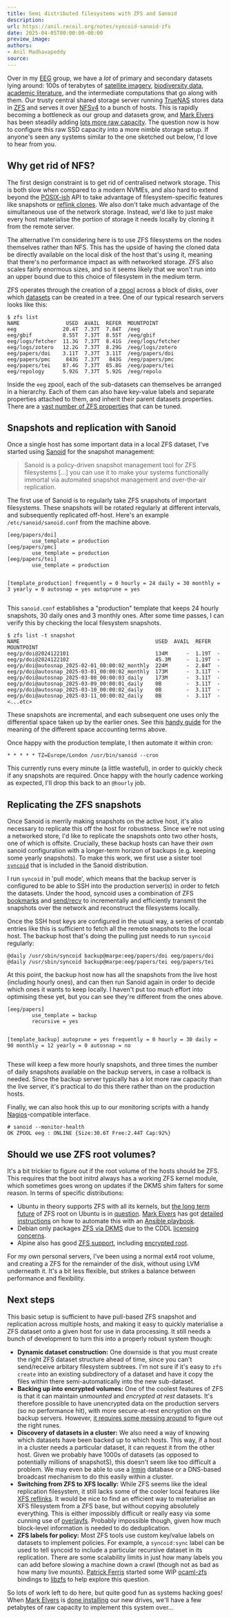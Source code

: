 ```yaml
---
title: Semi distributed filesystems with ZFS and Sanoid
description:
url: https://anil.recoil.org/notes/syncoid-sanoid-zfs
date: 2025-04-05T00:00:00-00:00
preview_image:
authors:
- Anil Madhavapeddy
source:
---
```


<p>Over in my <a href="https://www.cst.cam.ac.uk/research/eeg">EEG</a> group, we have a <em>lot</em> of primary and secondary datasets lying around: 100s of terabytes of <a href="https://anil.recoil.org/projects/rsn">satellite imagery</a>, <a href="https://anil.recoil.org/projects/life">biodiversity data</a>, <a href="https://anil.recoil.org/projects/ce">academic literature</a>, and the intermediate computations that go along with them. Our trusty central shared storage server running <a href="https://www.truenas.com">TrueNAS</a> stores data in <a href="https://en.wikipedia.org/wiki/ZFS">ZFS</a> and serves it over <a href="https://en.wikipedia.org/wiki/Network_File_System">NFSv4</a> to a bunch of hosts. This is rapidly becoming a bottleneck as our group and datasets grow, and <a href="https://tarides.com/blog/author/mark-elvers/" class="contact">Mark Elvers</a> has been steadily adding <a href="https://www.tunbury.org/kingston-drives/">lots more raw capacity</a>.  The question now is how to configure this raw SSD capacity into a more nimble storage setup.  If anyone's seen any systems similar to the one sketched out below, I'd love to hear from you.</p>
<h2>Why get rid of NFS?</h2>
<p>The first design constraint is to get rid of centralised network storage. This is both slow when compared to a modern NVMEs, and also hard to extend beyond the <a href="https://anil.recoil.org/papers/2015-sosp-sibylfs">POSIX-ish</a> API to take advantage of filesystem-specific features like snapshots or <a href="https://docs.rs/reflink/latest/reflink/">reflink clones</a>. We also don't take much advantage of the simultaneous use of the network storage. Instead, we'd like to just make every host materialise the portion of storage it needs locally by cloning it from the remote server.</p>
<p>The alternative I'm considering here is to use ZFS filesystems on the nodes themselves rather than NFS. This has the upside of having the cloned data be directly available on the local disk of the host that's using it, meaning that there's no performance impact as with networked storage.  ZFS also scales fairly enormous sizes, and so it seems likely that we won't run into an upper bound due to this choice of filesystem in the medium term.</p>
<p>ZFS operates through the creation of a <a href="https://wiki.ubuntu.com/ZFS/ZPool">zpool</a> across a block of disks, over which <a href="https://blog.victormendonca.com/2020/11/03/zfs-for-dummies/">datasets</a> can be created in a tree. One of our typical research servers looks like this:</p>
<pre><code>$ zfs list
NAME               USED  AVAIL  REFER  MOUNTPOINT
eeg               20.4T  7.37T  7.84T  /eeg
eeg/gbif          8.55T  7.37T  8.55T  /eeg/gbif
eeg/logs/fetcher  11.3G  7.37T  8.41G  /eeg/logs/fetcher
eeg/logs/zotero   12.2G  7.37T  8.29G  /eeg/logs/zotero
eeg/papers/doi    3.11T  7.37T  3.11T  /eeg/papers/doi
eeg/papers/pmc     843G  7.37T   843G  /eeg/papers/pmc
eeg/papers/tei    87.4G  7.37T  85.8G  /eeg/papers/tei
eeg/repology      5.92G  7.37T  5.92G  /eeg/repolo
</code></pre>
<p>Inside the <code>eeg</code> zpool, each of the sub-datasets can themselves be arranged in a hierarchy. Each of them can also have key-value labels and separate properties attached to them, and inherit their parent datasets properties. There are a <a href="https://openzfs.github.io/openzfs-docs/man/master/7/zfsprops.7.html">vast number of ZFS properties</a> that can be tuned.</p>
<h2>Snapshots and replication with Sanoid</h2>
<p>Once a single host has some important data in a local ZFS dataset, I've started using <a href="https://github.com/jimsalterjrs/sanoid">Sanoid</a> for the snapshot management:</p>
<blockquote>
<p>Sanoid is a policy-driven snapshot management tool for ZFS filesystems [...] you can use it to make your systems functionally immortal via automated snapshot management and over-the-air replication.</p>
</blockquote>
<p>The first use of Sanoid is to regularly take ZFS snapshots of important filesystems. These snapshots will be rotated regularly at different intervals, and subsequently replicated off-host.  Here's an example <code>/etc/sanoid/sanoid.conf</code> from the machine above.</p>
<pre><code>[eeg/papers/doi]
        use_template = production
[eeg/papers/pmc]
        use_template = production
[eeg/papers/tei]
        use_template = production

[template_production]
        frequently = 0
        hourly = 24
        daily = 30
        monthly = 3
        yearly = 0
        autosnap = yes
        autoprune = yes
</code></pre>
<p>This <code>sanoid.conf</code> establishes a "production" template that keeps 24 hourly snapshots, 30 daily ones and 3 monthly ones. After some time passes, I can verify this by checking the local filesystem snapshots.</p>
<pre><code>$ zfs list -t snapshot
NAME                                            USED  AVAIL  REFER  MOUNTPOINT
eeg/p/doi@2024122101                            134M      -  1.19T  -
eeg/p/doi@2024122102                            45.3M     -  1.19T  -
eeg/p/doi@autosnap_2025-02-01_00:00:02_monthly  224M      -  2.84T  -
eeg/p/doi@autosnap_2025-03-01_00:00:02_monthly  173M      -  3.11T  -
eeg/p/doi@autosnap_2025-03-08_00:00:03_daily    173M      -  3.11T  -
eeg/p/doi@autosnap_2025-03-09_00:00:01_daily    0B        -  3.11T  -
eeg/p/doi@autosnap_2025-03-10_00:00:02_daily    0B        -  3.11T  -
eeg/p/doi@autosnap_2025-03-11_00:00:02_daily    0B        -  3.11T  -
&lt;...etc&gt;
</code></pre>
<p>These snapshots are incremental, and each subsequent one uses only the differential space taken up by the earlier ones. See this <a href="https://zedfs.com/all-you-have-to-know-about-reading-zfs-disk-usage/">handy guide</a> for the meaning of the different space accounting terms above.</p>
<p>Once happy with the production template, I then automate it within cron:</p>
<pre><code>* * * * * TZ=Europe/London /usr/bin/sanoid --cron
</code></pre>
<p>This currently runs every minute (a little wasteful), in order to quickly check if any snapshots are required. Once happy with the hourly cadence working as expected, I'll drop this back to an <code>@hourly</code> job.</p>
<h2>Replicating the ZFS snapshots</h2>
<p>Once Sanoid is merrily making snapshots on the active host, it's also necessary to replicate this off the host for robustness. Since we're not using a networked store, I'd like to replicate the snapshots onto two other hosts, one of which is offsite.
Crucially, these backup hosts can have their <em>own</em> sanoid configuration with a longer-term horizon of backups (e.g. keeping some yearly snapshots). To make this work, we first use a sister tool <a href="https://github.com/jimsalterjrs/sanoid?tab=readme-ov-file#syncoid"><code>syncoid</code></a> that is included in the Sanoid distribution.</p>
<p>I run <code>syncoid</code> in 'pull mode', which means that the backup server is configured to be able to SSH into the production server(s) in order to fetch the datasets.  Under the hood, syncoid uses a combination of ZFS <a href="https://forums.truenas.com/t/zfs-bookmarks-and-why-you-dont-use-them-but-should/5578">bookmarks</a> and <a href="https://xai.sh/2018/08/27/zfs-incremental-backups.html">send/recv</a> to incrementally and efficiently transmit the snapshots over the network and reconstruct the filesystems locally.</p>
<p>Once the SSH host keys are configured in the usual way, a series of crontab entries like this is sufficient to fetch all the remote snapshots to the local host. The backup host that's doing the pulling just needs to run <code>syncoid</code> regularly:</p>
<pre><code>@daily /usr/sbin/syncoid backup@marpe:eeg/papers/doi eeg/papers/doi
@daily /usr/sbin/syncoid backup@marpe:eeg/papers/tei eeg/papers/tei
</code></pre>
<p>At this point, the backup host now has all the snapshots from the live host (including hourly ones), and can then run Sanoid again in order to decide which ones it wants to keep locally. I haven't put too much effort into optimising these yet, but you can see they're different from the ones above.</p>
<pre><code>[eeg/papers]
        use_template = backup
        recursive = yes

[template_backup]
        autoprune = yes
        frequently = 0
        hourly = 30
        daily = 90
        monthly = 12
        yearly = 0
        autosnap = no
</code></pre>
<p>These will keep a few more hourly snapshots, and three times the number of daily snapshots available on the backup servers, in case a rollback is needed. Since the backup server typically has a lot more raw capacity than the live server, it's practical to do this there rather than on the production hosts.</p>
<p>Finally, we can also hook this up to our monitoring scripts with a handy <a href="https://www.nagios.org/">Nagios</a>-compatible interface.</p>
<pre><code># sanoid --monitor-health
OK ZPOOL eeg : ONLINE {Size:30.6T Free:2.44T Cap:92%}
</code></pre>
<h2>Should we use ZFS root volumes?</h2>
<p>It's a bit trickier to figure out if the root volume of the hosts should be ZFS. This requires that the boot initrd always has a working ZFS kernel module, which sometimes goes wrong on updates if the DKMS shim falters for some reason. In terms of specific distributions:</p>
<ul>
<li>Ubuntu in theory supports ZFS with all its kernels, but <a href="https://discourse.ubuntu.com/t/future-of-zfs-on-ubuntu-desktop/33001/19?u=d0od">the long term future</a> of ZFS root on Ubuntu is in <a href="https://www.omgubuntu.co.uk/2023/01/ubuntu-zfs-support-status">question</a>. <a href="https://tarides.com/blog/author/mark-elvers/" class="contact">Mark Elvers</a> has got <a href="https://www.tunbury.org/ubuntu-with-zfs-root/">detailed instructions</a> on how to automate this with an <a href="https://gist.github.com/mtelvers/2cbeb5e35f43f5e461aa0c14c4a0a6b8">Ansible playbook</a>.</li>
<li>Debian only packages <a href="https://wiki.debian.org/ZFS">ZFS via DKMS</a> due to the CDDL <a href="https://sfconservancy.org/blog/2016/feb/25/zfs-and-linux/">licensing concerns</a>.</li>
<li>Alpine also has good <a href="https://wiki.alpinelinux.org/wiki/ZFS">ZFS support</a>, including <a href="https://wiki.alpinelinux.org/wiki/Root_on_ZFS_with_native_encryption">encrypted root</a>.</li>
</ul>
<p>For my own personal servers, I've been using a normal ext4 root volume, and creating a ZFS for the remainder of the disk, without using LVM underneath it. It's a bit less flexible, but strikes a balance between performance and flexibility.</p>
<h2>Next steps</h2>
<p>This basic setup is sufficient to have pull-based ZFS snapshot and replication across multiple hosts, and making it easy to quickly materialise a ZFS dataset onto a given host for use in data processing.  It still needs a bunch of development to turn this into a properly robust system though:</p>
<ul>
<li><strong>Dynamic dataset construction:</strong> One downside is that you must create the right ZFS dataset structure ahead of time, since you can't send/receive arbitary filesystem subtrees. I'm not sure if it's easy to <code>zfs create</code> into an existing subdirectory of a dataset and have it copy the files within there semi-automatically into the new sub-dataset.</li>
<li><strong>Backing up into encrypted volumes:</strong> One of the coolest features of ZFS is that it can maintain <em>unmounted</em> and <em>encrypted at rest</em> datasets. It's therefore possible to have unencrypted data on the production servers (so no performance hit), with more secure-at-rest encryption on the backup servers. However, <a href="https://mtlynch.io/zfs-encrypted-backups/">it requires some messing around</a> to figure out the right runes.</li>
<li><strong>Discovery of datasets in a cluster:</strong> We also need a way of knowing which datasets have been backed up to which hosts. This way, if a host in a cluster needs a particular dataset, it can request it from the other host. Given we probably have 1000s of datasets (as opposed to potentially millions of snapshotS), this doesn't seem like too difficult a problem. We may even be able to use a <a href="https://irmin.org">Irmin</a> database or a DNS-based broadcast mechanism to do this easily within a cluster.</li>
<li><strong>Switching from ZFS to XFS locally:</strong> While ZFS seems like the ideal replication filesystem, it still lacks some of the cooler local features like <a href="https://github.com/openzfs/zfs/issues/405#issuecomment-1880208374">XFS reflinks</a>. It would be nice to find an efficient way to materialise an XFS filesystem from a ZFS base, but without copying absolutely everything. This is either impossibly difficult or really easy via some cunning use of <a href="https://en.wikipedia.org/wiki/OverlayFS">overlayfs</a>. Probably impossible though, given how much block-level information is needed to do deduplication.</li>
<li><strong>ZFS labels for policy:</strong> Most ZFS tools use custom key/value labels on datasets to implement policies. For example, a <code>syncoid:sync</code> label can be used to tell syncoid to include a particular recursive dataset in its replication. There are some scalability limits in just how many labels you can add before slowing a machine down a crawl (though not as bad as how many live mounts). <a href="https://patrick.sirref.org" class="contact">Patrick Ferris</a> started some WIP <a href="https://github.com/quantifyearth/ocaml-zfs">ocaml-zfs</a> bindings to <a href="https://github.com/openzfs/zfs/blob/master/include/libzfs.h">libzfs</a> to help explore this question.</li>
</ul>
<p>So lots of work left to do here, but quite good fun as systems hacking goes! When <a href="https://tarides.com/blog/author/mark-elvers/" class="contact">Mark Elvers</a> is <a href="https://www.tunbury.org/kingston-drives/">done installing</a> our new drives, we'll have a few petabytes of raw capacity to implement this system over...</p>

